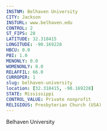 ```yaml
---
INSTNM: Belhaven University
CITY: Jackson
INSTURL: www.belhaven.edu
CONTROL: 2
ST_FIPS: 28
LATITUDE: 32.318415
LONGITUDE: -90.169228
HBCU: 0.0
PBI: 1.0
MENONLY: 0.0
WOMENONLY: 0.0
RELAFFIL: 66.0
CURROPER: 1
slug: belhaven-university
location: [32.318415, -90.169228]
STATE: Mississippi
CONTROL_VALUE: Private nonprofit
RELIGIOUS: Presbyterian Church (USA)
---
```

Belhaven University